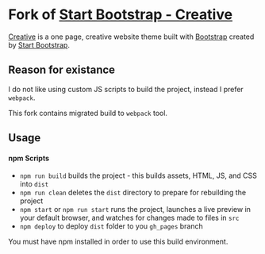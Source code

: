 # Fork of [Start Bootstrap - Creative](https://startbootstrap.com/themes/creative/)

[Creative](http://startbootstrap.com/themes/creative/) is a one page, creative website theme built with [Bootstrap](http://getbootstrap.com/) created by [Start Bootstrap](https://startbootstrap.com/).

## Reason for existance

I do not like using custom JS scripts to build the project, instead I prefer `webpack`.

This fork contains migrated build to `webpack` tool.

## Usage

#### npm Scripts

- `npm run build` builds the project - this builds assets, HTML, JS, and CSS into `dist`
- `npm run clean` deletes the `dist` directory to prepare for rebuilding the project
- `npm start` or `npm run start` runs the project, launches a live preview in your default browser, and watches for changes made to files in `src`
- `npm deploy` to deploy `dist` folder to you `gh_pages` branch

You must have npm installed in order to use this build environment.
